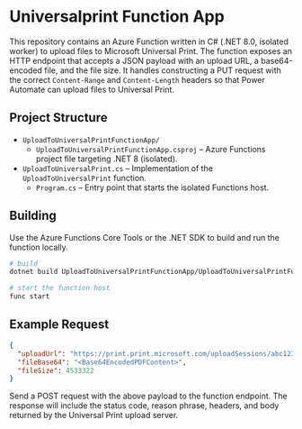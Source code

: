 # Universalprint Function App

This repository contains an Azure Function written in C# (.NET 8.0, isolated worker) to upload files to Microsoft Universal Print. The function exposes an HTTP endpoint that accepts a JSON payload with an upload URL, a base64-encoded file, and the file size. It handles constructing a PUT request with the correct `Content-Range` and `Content-Length` headers so that Power Automate can upload files to Universal Print.

## Project Structure

- `UploadToUniversalPrintFunctionApp/`
  - `UploadToUniversalPrintFunctionApp.csproj` – Azure Functions project file targeting .NET 8 (isolated).
- `UploadToUniversalPrint.cs` – Implementation of the `UploadToUniversalPrint` function.
  - `Program.cs` – Entry point that starts the isolated Functions host.

## Building

Use the Azure Functions Core Tools or the .NET SDK to build and run the function locally.

```bash
# build
dotnet build UploadToUniversalPrintFunctionApp/UploadToUniversalPrintFunctionApp.csproj
```

```bash
# start the function host
func start
```

## Example Request

```json
{
  "uploadUrl": "https://print.print.microsoft.com/uploadSessions/abc123?tempauthtoken=xyz",
  "fileBase64": "<Base64EncodedPDFContent>",
  "fileSize": 4533322
}
```

Send a POST request with the above payload to the function endpoint. The response will include the status code, reason phrase, headers, and body returned by the Universal Print upload server.
